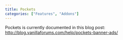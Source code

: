 ```yaml
---
title: Pockets
categories: ["Features", "Addons"]
---
```


Pockets is currently documented in this blog post: http://blog.vanillaforums.com/help/pockets-banner-ads/
